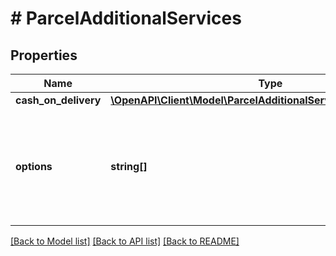 # # ParcelAdditionalServices

## Properties

Name | Type | Description | Notes
------------ | ------------- | ------------- | -------------
**cash_on_delivery** | [**\OpenAPI\Client\Model\ParcelAdditionalServicesCashOnDelivery**](ParcelAdditionalServicesCashOnDelivery.md) |  | [optional]
**options** | **string[]** | Additional services provided within delivery. Their description are obtainted with delivery services from &#x60;/parcel-management/delivery-services&#x60;. | [optional]

[[Back to Model list]](../../README.md#models) [[Back to API list]](../../README.md#endpoints) [[Back to README]](../../README.md)
